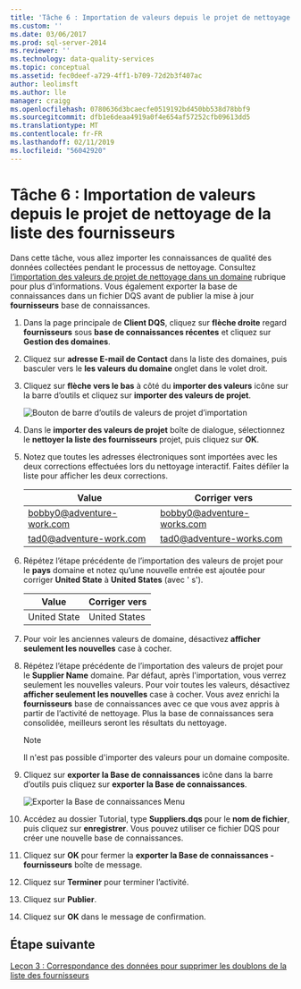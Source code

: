 ```yaml
---
title: 'Tâche 6 : Importation de valeurs depuis le projet de nettoyage fournisseurs liste | Microsoft Docs'
ms.custom: ''
ms.date: 03/06/2017
ms.prod: sql-server-2014
ms.reviewer: ''
ms.technology: data-quality-services
ms.topic: conceptual
ms.assetid: fec0deef-a729-4ff1-b709-72d2b3f407ac
author: leolimsft
ms.author: lle
manager: craigg
ms.openlocfilehash: 0780636d3bcaecfe0519192bd450bb538d78bbf9
ms.sourcegitcommit: dfb1e6deaa4919a0f4e654af57252cfb09613dd5
ms.translationtype: MT
ms.contentlocale: fr-FR
ms.lasthandoff: 02/11/2019
ms.locfileid: "56042920"
---
```

# <a name="task-6-importing-values-from-the-cleanse-supplier-list-project"></a>Tâche 6 : Importation de valeurs depuis le projet de nettoyage de la liste des fournisseurs
  Dans cette tâche, vous allez importer les connaissances de qualité des données collectées pendant le processus de nettoyage. Consultez [l’importation des valeurs de projet de nettoyage dans un domaine](https://msdn.microsoft.com/library/hh479581.aspx) rubrique pour plus d’informations. Vous également exporter la base de connaissances dans un fichier DQS avant de publier la mise à jour **fournisseurs** base de connaissances.  
  
1.  Dans la page principale de **Client DQS**, cliquez sur **flèche droite** regard **fournisseurs** sous **base de connaissances récentes** et cliquez sur **Gestion des domaines**.  
  
2.  Cliquez sur **adresse E-mail de Contact** dans la liste des domaines, puis basculer vers le **les valeurs du domaine** onglet dans le volet droit.  
  
3.  Cliquez sur **flèche vers le bas** à côté du **importer des valeurs** icône sur la barre d’outils et cliquez sur **importer des valeurs de projet**.  
  
     ![Bouton de barre d’outils de valeurs de projet d’importation](../../2014/tutorials/media/et-importingvaluesfromthecslistproject-01.jpg "importer de bouton de barre d’outils de valeurs de projet")  
  
4.  Dans le **importer des valeurs de projet** boîte de dialogue, sélectionnez le **nettoyer la liste des fournisseurs** projet, puis cliquez sur **OK**.  
  
5.  Notez que toutes les adresses électroniques sont importées avec les deux corrections effectuées lors du nettoyage interactif. Faites défiler la liste pour afficher les deux corrections.  
  
    |Value|Corriger vers|  
    |-----------|----------------|  
    |bobby0@adventure-work.com|bobby0@adventure-works.com|  
    |tad0@adventure-work.com|tad0@adventure-works.com|  
  
6.  Répétez l’étape précédente de l’importation des valeurs de projet pour le **pays** domaine et notez qu’une nouvelle entrée est ajoutée pour corriger **United State** à **United States** (avec ' s').  
  
    |Value|Corriger vers|  
    |-----------|----------------|  
    |United State|United States|  
  
7.  Pour voir les anciennes valeurs de domaine, désactivez **afficher seulement les nouvelles** case à cocher.  
  
8.  Répétez l’étape précédente de l’importation des valeurs de projet pour le **Supplier Name** domaine. Par défaut, après l'importation, vous verrez seulement les nouvelles valeurs. Pour voir toutes les valeurs, désactivez **afficher seulement les nouvelles** case à cocher. Vous avez enrichi la **fournisseurs** base de connaissances avec ce que vous avez appris à partir de l’activité de nettoyage. Plus la base de connaissances sera consolidée, meilleurs seront les résultats du nettoyage.  
  
    > [!NOTE]  
    >  Il n'est pas possible d'importer des valeurs pour un domaine composite.  
  
9. Cliquez sur **exporter la Base de connaissances** icône dans la barre d’outils puis cliquez sur **exporter la Base de connaissances**.  
  
     ![Exporter la Base de connaissances Menu](../../2014/tutorials/media/et-importingvaluesfromthecslistproject-02.jpg "exporter le Menu de la Base de connaissances")  
  
10. Accédez au dossier Tutorial, type **Suppliers.dqs** pour le **nom de fichier**, puis cliquez sur **enregistrer**. Vous pouvez utiliser ce fichier DQS pour créer une nouvelle base de connaissances.  
  
11. Cliquez sur **OK** pour fermer la **exporter la Base de connaissances - fournisseurs** boîte de message.  
  
12. Cliquez sur **Terminer** pour terminer l’activité.  
  
13. Cliquez sur **Publier**.  
  
14. Cliquez sur **OK** dans le message de confirmation.  
  
## <a name="next-step"></a>Étape suivante  
 [Leçon 3 : Correspondance des données pour supprimer les doublons de la liste des fournisseurs](../../2014/tutorials/lesson-3-matching-data-to-remove-duplicates-from-supplier-list.md)  
  
  

